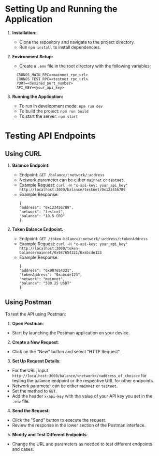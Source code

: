# Setting Up and Running the Application

1. **Installation:**

   - Clone the repository and navigate to the project directory.
   - Run `npm install` to install dependencies.

2. **Environment Setup:**

   - Create a `.env` file in the root directory with the following variables:

   ```
     CRONOS_MAIN_RPC=<mainnet_rpc_url>
     CRONOS_TEST_RPC=<testnet_rpc_url>
     PORT=<desired_port_number>
     API_KEY=<your_api_key>
   ```

3. **Running the Application:**
   - To run in development mode: `npm run dev`
   - To build the project: `npm run build`
   - To start the server: `npm start`

# Testing API Endpoints

## Using CURL

1. **Balance Endpoint:**

   - Endpoint: `GET /balance/:network/:address`
   - Network parameter can be either `mainnet` or `testnet`.
   - Example Request: `curl -H "x-api-key: your_api_key" http://localhost:3000/balance/testnet/0x123456789`
   - Example Response:
     ```
     {
     "address": "0x123456789",
     "network": "testnet",
     "balance": "10.5 CRO"
     }
     ```

2. **Token Balance Endpoint:**
   - Endpoint: `GET /token-balance/:network/:address/:tokenAddress`
   - Example Request: `curl -H "x-api-key: your_api_key" http://localhost:3000/token-balance/mainnet/0x987654321/0xabcde123`
   - Example Response:
     ```
     {
     "address": "0x987654321",
     "tokenAddress": "0xabcde123",
     "network": "mainnet",
     "balance": "500.25 USDT"
     }
     ```

## Using Postman

To test the API using Postman:

1. **Open Postman**:

- Start by launching the Postman application on your device.

2. **Create a New Request**:

- Click on the "New" button and select "HTTP Request".

3. **Set Up Request Details**:

- For the URL, input `http://localhost:3000/balance/<network>/<address_of_choice>` for testing the balance endpoint or the respective URL for other endpoints.
- Network parameter can be either `mainnet` or `testnet`.
- Set the method to `GET`.
- Add the header `x-api-key` with the value of your API key you set in the `.env` file.

4. **Send the Request**:

- Click the "Send" button to execute the request.
- Review the response in the lower section of the Postman interface.

5. **Modify and Test Different Endpoints**:

- Change the URL and parameters as needed to test different endpoints and cases.
